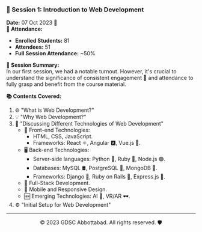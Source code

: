 ### 📅 Session 1: Introduction to Web Development
**Date:** 07 Oct 2023 📌  
**👥 Attendance:**  
- **Enrolled Students:** 81  
- **Attendees:** 51  
- **Full Session Attendance:** ~50%  

**📜 Session Summary:**  
In our first session, we had a notable turnout. However, it's crucial to understand the significance of consistent engagement 🤝 and attendance to fully grasp and benefit from the course material.

**📚 Contents Covered:**  
1. 🌐 "What is Web Development?"
2. 💡 "Why Web Development?"
3. 🧩 "Discussing Different Technologies of Web Development"
    - 🎨 Front-end Technologies: 
        - HTML, CSS, JavaScript.
        - Frameworks: React ⚛️, Angular 🅰️, Vue.js 📗.
    - 🖥️ Back-end Technologies:
        - Server-side languages: Python 🐍, Ruby 💎, Node.js 🟢.
        - Databases: MySQL 🛢️, PostgreSQL 🐘, MongoDB 🍃.
        - Frameworks: Django 🎸, Ruby on Rails 🚂, Express.js 🚂.
    - 🌉 Full-Stack Development. 
    - 📱 Mobile and Responsive Design.
    - 🆕 Emerging Technologies: AI 🤖, VR/AR 🕶️.
4. ⚙️ "Initial Setup for Web Development"

---

<p align="center">
    &copy; 2023 GDSC Abbottabad. All rights reserved. 🛡️
</p>

